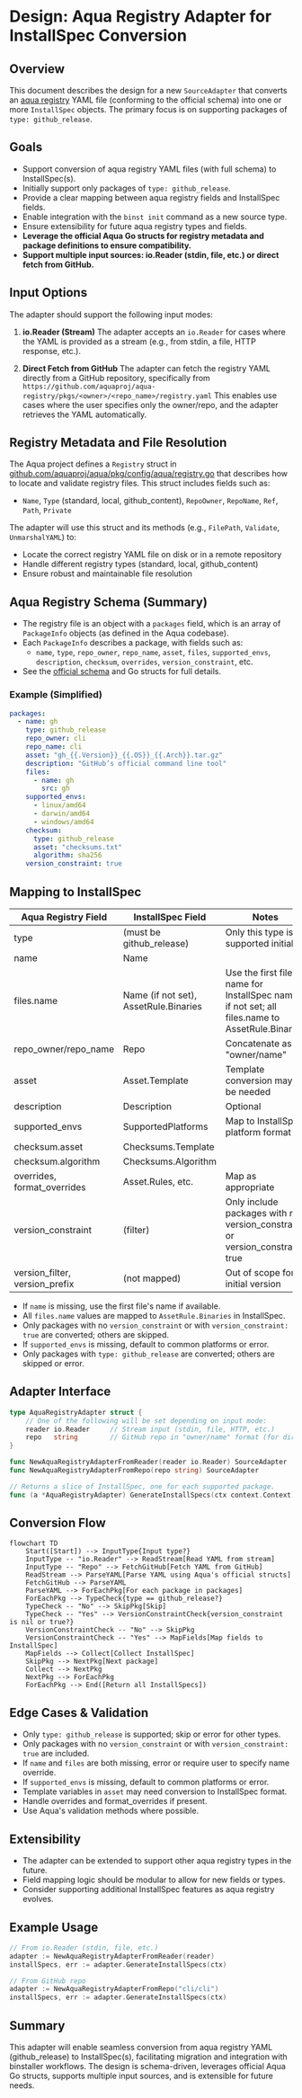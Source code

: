 # Design: Aqua Registry Adapter for InstallSpec Conversion

## Overview

This document describes the design for a new `SourceAdapter` that converts an [aqua registry](https://github.com/aquaproj/aqua-registry) YAML file (conforming to the official schema) into one or more `InstallSpec` objects. The primary focus is on supporting packages of `type: github_release`.

## Goals

- Support conversion of aqua registry YAML files (with full schema) to InstallSpec(s).
- Initially support only packages of `type: github_release`.
- Provide a clear mapping between aqua registry fields and InstallSpec fields.
- Enable integration with the `binst init` command as a new source type.
- Ensure extensibility for future aqua registry types and fields.
- **Leverage the official Aqua Go structs for registry metadata and package definitions to ensure compatibility.**
- **Support multiple input sources: io.Reader (stdin, file, etc.) or direct fetch from GitHub.**

## Input Options

The adapter should support the following input modes:

1. **io.Reader (Stream)**
   The adapter accepts an `io.Reader` for cases where the YAML is provided as a stream (e.g., from stdin, a file, HTTP response, etc.).

2. **Direct Fetch from GitHub**
   The adapter can fetch the registry YAML directly from a GitHub repository, specifically from
   `https://github.com/aquaproj/aqua-registry/pkgs/<owner>/<repo_name>/registry.yaml`
   This enables use cases where the user specifies only the owner/repo, and the adapter retrieves the YAML automatically.

## Registry Metadata and File Resolution

The Aqua project defines a `Registry` struct in [github.com/aquaproj/aqua/pkg/config/aqua/registry.go](https://github.com/aquaproj/aqua/blob/main/pkg/config/aqua/registry.go) that describes how to locate and validate registry files. This struct includes fields such as:

- `Name`, `Type` (standard, local, github_content), `RepoOwner`, `RepoName`, `Ref`, `Path`, `Private`

The adapter will use this struct and its methods (e.g., `FilePath`, `Validate`, `UnmarshalYAML`) to:
- Locate the correct registry YAML file on disk or in a remote repository
- Handle different registry types (standard, local, github_content)
- Ensure robust and maintainable file resolution

## Aqua Registry Schema (Summary)

- The registry file is an object with a `packages` field, which is an array of `PackageInfo` objects (as defined in the Aqua codebase).
- Each `PackageInfo` describes a package, with fields such as:
  - `name`, `type`, `repo_owner`, `repo_name`, `asset`, `files`, `supported_envs`, `description`, `checksum`, `overrides`, `version_constraint`, etc.
- See the [official schema](https://github.com/aquaproj/aqua/blob/main/pkg/config/registry/config_schema.json) and Go structs for full details.

### Example (Simplified)

```yaml
packages:
  - name: gh
    type: github_release
    repo_owner: cli
    repo_name: cli
    asset: "gh_{{.Version}}_{{.OS}}_{{.Arch}}.tar.gz"
    description: "GitHub’s official command line tool"
    files:
      - name: gh
        src: gh
    supported_envs:
      - linux/amd64
      - darwin/amd64
      - windows/amd64
    checksum:
      type: github_release
      asset: "checksums.txt"
      algorithm: sha256
    version_constraint: true
```

## Mapping to InstallSpec

| Aqua Registry Field         | InstallSpec Field         | Notes                                 |
|----------------------------|--------------------------|---------------------------------------|
| type                       | (must be github_release) | Only this type is supported initially |
| name                       | Name                     |                                       |
| files.name                 | Name (if not set), AssetRule.Binaries | Use the first file's name for InstallSpec name if not set; all files.name to AssetRule.Binaries |
| repo_owner/repo_name       | Repo                     | Concatenate as "owner/name"           |
| asset                      | Asset.Template           | Template conversion may be needed     |
| description                | Description              | Optional                              |
| supported_envs             | SupportedPlatforms       | Map to InstallSpec platform format    |
| checksum.asset             | Checksums.Template       |                                       |
| checksum.algorithm         | Checksums.Algorithm      |                                       |
| overrides, format_overrides| Asset.Rules, etc.        | Map as appropriate                    |
| version_constraint         | (filter)                 | Only include packages with no version_constraint or version_constraint: true |
| version_filter, version_prefix | (not mapped)         | Out of scope for initial version      |

- If `name` is missing, use the first file's name if available.
- All `files.name` values are mapped to `AssetRule.Binaries` in InstallSpec.
- Only packages with no `version_constraint` or with `version_constraint: true` are converted; others are skipped.
- If `supported_envs` is missing, default to common platforms or error.
- Only packages with `type: github_release` are converted; others are skipped or error.

## Adapter Interface

```go
type AquaRegistryAdapter struct {
    // One of the following will be set depending on input mode:
    reader io.Reader     // Stream input (stdin, file, HTTP, etc.)
    repo   string        // GitHub repo in "owner/name" format (for direct fetch)
}

func NewAquaRegistryAdapterFromReader(reader io.Reader) SourceAdapter
func NewAquaRegistryAdapterFromRepo(repo string) SourceAdapter

// Returns a slice of InstallSpec, one for each supported package.
func (a *AquaRegistryAdapter) GenerateInstallSpecs(ctx context.Context) ([]*spec.InstallSpec, error)
```

## Conversion Flow

```mermaid
flowchart TD
    Start([Start]) --> InputType{Input type?}
    InputType -- "io.Reader" --> ReadStream[Read YAML from stream]
    InputType -- "Repo" --> FetchGitHub[Fetch YAML from GitHub]
    ReadStream --> ParseYAML[Parse YAML using Aqua's official structs]
    FetchGitHub --> ParseYAML
    ParseYAML --> ForEachPkg[For each package in packages]
    ForEachPkg --> TypeCheck{type == github_release?}
    TypeCheck -- "No" --> SkipPkg[Skip]
    TypeCheck -- "Yes" --> VersionConstraintCheck{version_constraint is nil or true?}
    VersionConstraintCheck -- "No" --> SkipPkg
    VersionConstraintCheck -- "Yes" --> MapFields[Map fields to InstallSpec]
    MapFields --> Collect[Collect InstallSpec]
    SkipPkg --> NextPkg[Next package]
    Collect --> NextPkg
    NextPkg --> ForEachPkg
    ForEachPkg --> End([Return all InstallSpecs])
```

## Edge Cases & Validation

- Only `type: github_release` is supported; skip or error for other types.
- Only packages with no `version_constraint` or with `version_constraint: true` are included.
- If `name` and `files` are both missing, error or require user to specify name override.
- If `supported_envs` is missing, default to common platforms or error.
- Template variables in `asset` may need conversion to InstallSpec format.
- Handle overrides and format_overrides if present.
- Use Aqua's validation methods where possible.

## Extensibility

- The adapter can be extended to support other aqua registry types in the future.
- Field mapping logic should be modular to allow for new fields or types.
- Consider supporting additional InstallSpec features as aqua registry evolves.

## Example Usage

```go
// From io.Reader (stdin, file, etc.)
adapter := NewAquaRegistryAdapterFromReader(reader)
installSpecs, err := adapter.GenerateInstallSpecs(ctx)

// From GitHub repo
adapter := NewAquaRegistryAdapterFromRepo("cli/cli")
installSpecs, err := adapter.GenerateInstallSpecs(ctx)
```

## Summary

This adapter will enable seamless conversion from aqua registry YAML (github_release) to InstallSpec(s), facilitating migration and integration with binstaller workflows. The design is schema-driven, leverages official Aqua Go structs, supports multiple input sources, and is extensible for future needs.
